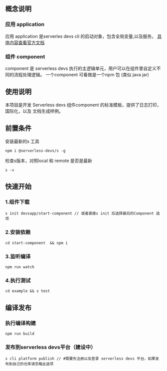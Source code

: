 ## 概念说明
### 应用 application
应用 application 是serverles devs cli 的启动对象，包含全局变量,以及服务。 [具体内容查看官方文档](https://github.com/Serverless-Devs/docs/blob/master/zh/yaml.md)
### 组件 component
component 是 serverless devs 执行的主逻辑单元，用户可以在组件里自定义不同的流程处理逻辑。 一个component 可看做是一个npm 包 (类似 java jar)
## 使用说明
本项目是开发 Serverless devs 组件component 的标准模板，提供了日志打印，国际化，以及 文档生成样例。

## 前置条件 
安装最新的s 工具
```
npm i @serverless-devs/s -g
```
检查s版本，对照local 和 remote 是否是最新
```
s -v
```
## 快速开始
### 1.组件下载
```
s init devsapp/start-component // 或者直接s init 后选择最后的Component 选项
```
### 2.安装依赖
```
cd start-component  && npm i 
```
### 3.监听编译
```
npm run watch
```
### 4.执行测试

```
cd example && s test
```

## 编译发布

### 执行编译构建

```
npm run build
```
### 发布到serverless devs平台（建设中） 
```
s cli platform publish // #需要先注册以及登录 serverless devs 平台，如果发布到自己的仓库请忽略此选项
```